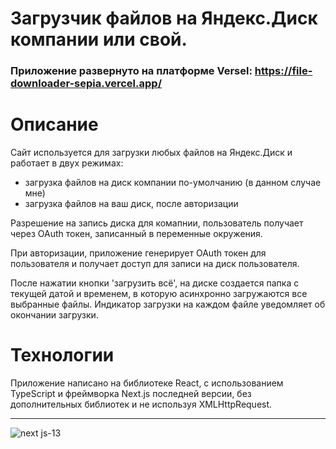 # Загрузчик файлов на Яндекс.Диск компании или свой.

### Приложение развернуто на платформе Versel: https://file-downloader-sepia.vercel.app/

# Описание
Сайт используется для загрузки любых файлов на Яндекс.Диск и работает в двух режимах:
 - загрузка файлов на диск компании по-умолчанию (в данном случае мне)
 - загрузка файлов на ваш диск, после авторизации

 Разрешение на запись диска для комапнии, пользователь получает через OAuth токен, записанный в переменные окружения.

 При авторизации, приложение генерирует OAuth токен для пользователя и получает доступ для записи на диск пользователя.

 После нажатии кнопки 'загрузить всё', на диске создается папка с текущей датой и временем, в которую асинхронно загружаются все выбранные файлы. Индикатор загрузки на каждом файле уведомляет об окончании загрузки.  

# Технологии
 Приложение написано на  библиотеке React, с использованием TypeScript и фреймворка Next.js последней версии, без дополнительных библиотек и не используя XMLHttpRequest.
___

![next js-13](https://img.shields.io/badge/next-13.4-blue)

